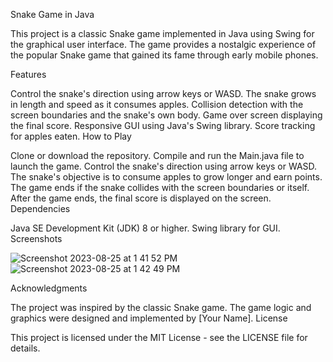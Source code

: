 Snake Game in Java

This project is a classic Snake game implemented in Java using Swing for the graphical user interface. The game provides a nostalgic experience of the popular Snake game that gained its fame through early mobile phones.

Features

Control the snake's direction using arrow keys or WASD.
The snake grows in length and speed as it consumes apples.
Collision detection with the screen boundaries and the snake's own body.
Game over screen displaying the final score.
Responsive GUI using Java's Swing library.
Score tracking for apples eaten.
How to Play

Clone or download the repository.
Compile and run the Main.java file to launch the game.
Control the snake's direction using arrow keys or WASD.
The snake's objective is to consume apples to grow longer and earn points.
The game ends if the snake collides with the screen boundaries or itself.
After the game ends, the final score is displayed on the screen.
Dependencies

Java SE Development Kit (JDK) 8 or higher.
Swing library for GUI.
Screenshots

![Screenshot 2023-08-25 at 1 41 52 PM](https://github.com/OgulcanToprak/Snake_Game/assets/141468424/71d0d7da-8e01-4c64-82af-1dc27687d6ad)
![Screenshot 2023-08-25 at 1 42 49 PM](https://github.com/OgulcanToprak/Snake_Game/assets/141468424/9ccc535a-8935-4a86-8e7b-382f679946b8)


Acknowledgments

The project was inspired by the classic Snake game.
The game logic and graphics were designed and implemented by [Your Name].
License

This project is licensed under the MIT License - see the LICENSE file for details.


